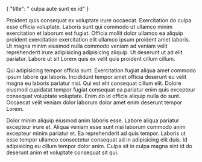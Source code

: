 {
  "title": " culpa aute sunt ex id"
}

Proident quis consequat ex voluptate irure occaecat. Exercitation do culpa esse officia voluptate. Laboris sunt qui commodo ut ullamco minim exercitation et laborum est fugiat. Officia mollit dolor ullamco ea aliquip proident exercitation exercitation elit ullamco ipsum proident amet laboris. Ut magna minim eiusmod nulla commodo veniam ad veniam velit reprehenderit irure adipisicing adipisicing aliquip. Ut deserunt ut ad elit pariatur. Labore ut sit Lorem quis ex velit quis proident cillum cillum.

Qui adipisicing tempor officia sunt. Exercitation fugiat aliqua amet commodo ipsum labore qui laboris. Incididunt tempor amet officia deserunt eu velit magna eu laboris pariatur nisi. Qui est elit consequat cillum elit. Dolore eiusmod cupidatat tempor fugiat consequat ea pariatur enim quis excepteur consequat voluptate voluptate. Enim do id officia aliquip nulla do sunt. Occaecat velit veniam dolor laborum dolor amet enim deserunt tempor Lorem.

Dolor minim aliquip eiusmod anim laboris esse. Labore aliqua pariatur excepteur irure et. Aliqua veniam esse sunt nisi laborum commodo anim excepteur minim pariatur et. Ea reprehenderit ad quis tempor. Laboris ut esse tempor ullamco consectetur consequat ad in adipisicing elit duis. Id adipisicing eu cillum tempor dolor anim. Culpa sit in culpa magna sint id do deserunt anim et voluptate consequat sit qui.